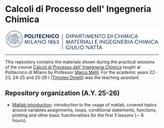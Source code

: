 # Calcoli di Processo dell' Ingegneria Chimica

<div align="center">
<img src="_static/Chimica_logo_orizzontale_blu_ita.png" alt="drawing" width="500">
</div>

---

This repository contains the materials shown during the practical sessions of the course [Calcoli di
Processo dell' Ingegneria
Chimica](https://www11.ceda.polimi.it/schedaincarico/schedaincarico/controller/scheda_pubblica/SchedaPublic.do?&evn_default=evento&c_classe=764402&polij_device_category=DESKTOP&__pj0=0&__pj1=27c6a939c8ed68d18f61e3b440241503)
taught at Politecnico di Milano by Professor [Marco
Mehl](http://creckmodeling.chem.polimi.it/menu-people/menu-people-faculty/menu-people-marco-mehl).
For the academic years 22-23, 24-25 and 25-26 I ([Timoteo Dinelli](https://tdinelli.github.io/)) was the teaching assistant.


## Repository organization (A.Y. 25-26)

- [Matlab introduction](https://github.com/tdinelli/Calcoli-di-Processo-dell-Ingegneria-Chimica/tree/main/A.Y.%2025-26/00-Matlab-Introduction/slides):
introduction to the usage of matlab, covered topics around variables assignments, loops, conditional
statements, functions, plotting and other basic functionalities for the first 3 lessons ($\sim$ 6
hours).

<!-- - [Practical Session 1](https://github.com/tdinelli/Calcoli-di-Processo-dell-Ingegneria-Chimica/tree/main/A.Y.%2024-25/Practical%20Session%2001): -->
<!-- Numbers representation, numerical errors and approximations, rounding ($\sim$ 2 hours). -->
<!---->
<!-- - [Practical Session 2](https://github.com/tdinelli/Calcoli-di-Processo-dell-Ingegneria-Chimica/tree/main/A.Y.%2024-25/Practical%20Session%2002): -->
<!-- Linear systems of equations Part 1 ($\sim$ 2 hours). -->
<!---->
<!-- - [Practical Session 3](https://github.com/tdinelli/Calcoli-di-Processo-dell-Ingegneria-Chimica/tree/main/A.Y.%2024-25/Practical%20Session%2003): -->
<!-- Linear systems of equations Part 2 ($\sim$ 2 hours). -->
<!---->
<!-- - [Practical Session 4](https://github.com/tdinelli/Calcoli-di-Processo-dell-Ingegneria-Chimica/tree/main/A.Y.%2024-25/Practical%20Session%2004): -->
<!-- Root finding Part 1 ($\sim$ 2 hours). -->
<!---->
<!-- - [Practical Session 5](https://github.com/tdinelli/Calcoli-di-Processo-dell-Ingegneria-Chimica/tree/main/A.Y.%2024-25/Practical%20Session%2005): -->
<!-- Root finding Part 2 ($\sim$ 2 hours). -->
<!---->
<!-- - [Practical Session 6](https://github.com/tdinelli/Calcoli-di-Processo-dell-Ingegneria-Chimica/tree/main/A.Y.%2024-25/Practical%20Session%2006): -->
<!-- Final exam simulation ($\sim$ 2 hours). -->
<!---->
<!-- - [Practical Session 7](https://github.com/tdinelli/Calcoli-di-Processo-dell-Ingegneria-Chimica/tree/main/A.Y.%2024-25/Practical%20Session%2007): -->
<!-- Numerical Integration ($\sim$ 2 hours). -->
<!---->
<!-- - [Practical Session 8](https://github.com/tdinelli/Calcoli-di-Processo-dell-Ingegneria-Chimica/tree/main/A.Y.%2024-25/Practical%20Session%2008): -->
<!-- Ordinary Differential Equations Part 1 ($\sim$ 2 hours). -->
<!---->
<!-- - [Practical Session 9](https://github.com/tdinelli/Calcoli-di-Processo-dell-Ingegneria-Chimica/tree/main/A.Y.%2024-25/Practical%20Session%2009): -->
<!-- Ordinary Differential Equations Part 2 ($\sim$ 2 hours). -->
<!---->
<!-- - [Practical Session 10](https://github.com/tdinelli/Calcoli-di-Processo-dell-Ingegneria-Chimica/tree/main/A.Y.%2024-25/Practical%20Session%2010): -->
<!-- Final exam simulation ($\sim$ 2 hours). -->
<!---->
<!-- - [Practical Session 11](https://github.com/tdinelli/Calcoli-di-Processo-dell-Ingegneria-Chimica/tree/main/A.Y.%2024-25/Practical%20Session%2011): -->
<!-- Final exam simulation ($\sim$ 2 hours). -->
<!---->
<!-- - [Practical Session 12](https://github.com/tdinelli/Calcoli-di-Processo-dell-Ingegneria-Chimica/tree/main/A.Y.%2024-25/Practical%20Session%2012): -->
<!-- Mono dimensional optimization ($\sim$ 2 hours). -->
